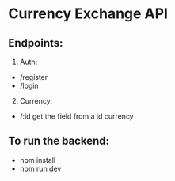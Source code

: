 # Currency Exchange API


## Endpoints:

1. Auth:
  * /register
  * /login 

2. Currency:
  *  /:id get the field from a id currency


## To run the backend:

  * npm install
  * npm run dev
